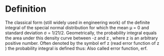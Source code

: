# Definition

The classical form (still widely used in engineering work) of the
definite integral of the special normal distribution for which the mean
μ = 0 and standard deviation σ = 1/21/2. Geometrically, the probability
integral equals the area under this density curve between -z and z ,
where z is an arbitrary positive number. Often denoted by the symbol erf
z (read error function of z ) the probability integral is defined thus:
Also called error function, erf.
